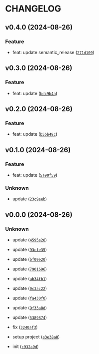# CHANGELOG

## v0.4.0 (2024-08-26)

### Feature

* feat: update semantic_release ([`271d109`](https://github.com/yana1205-test/tmp-python-sample-yn1205/commit/271d109ba63058ec5f100d7ff64095cb23b8fce9))

## v0.3.0 (2024-08-26)

### Feature

* feat: update ([`bdc9b4a`](https://github.com/yana1205-test/tmp-python-sample-yn1205/commit/bdc9b4aceeb8c30f4b28efb54f4e2fa1c9fa6750))

## v0.2.0 (2024-08-26)

### Feature

* feat: update ([`b5bb48c`](https://github.com/yana1205-test/tmp-python-sample-yn1205/commit/b5bb48ce6b36b5fe0c8cc957ffbdeebd85df937a))

## v0.1.0 (2024-08-26)

### Feature

* feat: update ([`5a90f59`](https://github.com/yana1205-test/tmp-python-sample-yn1205/commit/5a90f5906f9e25be50c1bea8dc5e4232725c162c))

### Unknown

* update ([`23c9eeb`](https://github.com/yana1205-test/tmp-python-sample-yn1205/commit/23c9eebda4a4fbbcdf5ac78a7bb44b4b7795afb6))

## v0.0.0 (2024-08-26)

### Unknown

* update ([`4595e28`](https://github.com/yana1205-test/tmp-python-sample-yn1205/commit/4595e28b809cdafcfb40e0f91e2c83e98b8252e9))

* update ([`93cfe35`](https://github.com/yana1205-test/tmp-python-sample-yn1205/commit/93cfe359f6ade517e1d98137086f13b519cc5d60))

* update ([`bf09e20`](https://github.com/yana1205-test/tmp-python-sample-yn1205/commit/bf09e20e99b95887a4ff0c5fc6a6546129ac3c83))

* update ([`7901696`](https://github.com/yana1205-test/tmp-python-sample-yn1205/commit/7901696bc2fcd082fc2ee2b23ab1c07b89d05d2e))

* update ([`ab34fb1`](https://github.com/yana1205-test/tmp-python-sample-yn1205/commit/ab34fb184eb3bfac30271ddd536913e3e440249e))

* update ([`0c3ac22`](https://github.com/yana1205-test/tmp-python-sample-yn1205/commit/0c3ac22b1135cc32faa9db3d0c832db9dd3351c6))

* update ([`fa430f0`](https://github.com/yana1205-test/tmp-python-sample-yn1205/commit/fa430f09a34757745d4886836e46c9621dc0a982))

* update ([`9f33a8d`](https://github.com/yana1205-test/tmp-python-sample-yn1205/commit/9f33a8deb5ec2f2f940088c57bc3719b77d81b4f))

* update ([`5389874`](https://github.com/yana1205-test/tmp-python-sample-yn1205/commit/5389874b4d340c96ab80b08f2f598416aaf58fba))

* fix ([`3240af3`](https://github.com/yana1205-test/tmp-python-sample-yn1205/commit/3240af3f98ef5b1d3eab8314203d0fbd56fa6fdd))

* setup project ([`e3e38a8`](https://github.com/yana1205-test/tmp-python-sample-yn1205/commit/e3e38a814306031d0a5876a578f06de2ae08688f))

* init ([`c932a9d`](https://github.com/yana1205-test/tmp-python-sample-yn1205/commit/c932a9d869c3e8d604d8577e60092e9a289a4232))
